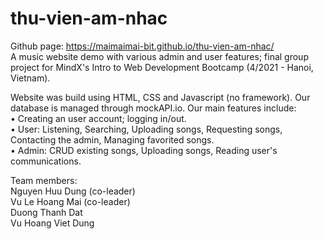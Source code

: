 # thu-vien-am-nhac
Github page: https://maimaimai-bit.github.io/thu-vien-am-nhac/ <br />
A music website demo with various admin and user features; final group project for MindX's Intro to Web Development Bootcamp (4/2021 - Hanoi, Vietnam). 

Website was build using HTML, CSS and Javascript (no framework). Our database is managed through mockAPI.io. Our main features include: <br />
• Creating an user account; logging in/out. <br />
• User: Listening, Searching, Uploading songs, Requesting songs, Contacting the admin, Managing favorited songs. <br />
• Admin: CRUD existing songs, Uploading songs, Reading user's communications. <br />

Team members: <br />
Nguyen Huu Dung (co-leader) <br />
Vu Le Hoang Mai (co-leader) <br />
Duong Thanh Dat <br />
Vu Hoang Viet Dung <br />
